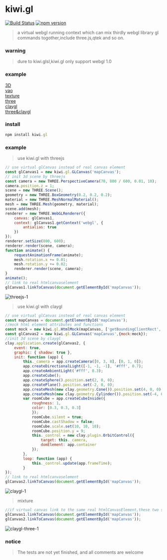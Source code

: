 # kiwi.gl
[![Build Status](https://travis-ci.org/axmand/kiwi.gl.svg?branch=master)](https://travis-ci.org/axmand/kiwi.gl)
[![npm version](https://badge.fury.io/js/kiwi.gl.svg)](https://badge.fury.io/js/kiwi.gl)
<!-- [![codecov](https://codecov.io/gh/axmand/kiwi.gl/branch/master/graph/badge.svg)](https://codecov.io/gh/axmand/kiwi.gl) -->
>a virtual webgl running context which can mix thirdly webgl library gl commands togother,include three.js,qtek and so on.
### warning ##
>dure to kiwi.glsl,kiwi.gl only support webgl 1.0
### example ###
[3D](http://139.129.7.130/kiwi.gl/example/kiwi.gl.3d.html)  
[vao](http://139.129.7.130/kiwi.gl/example/kiwi.gl.vao.html)  
[texture](http://139.129.7.130/kiwi.gl/example/kiwi.gl.texture.html)  
[three](http://139.129.7.130/kiwi.gl/example/kiwi.gl.three.html)  
[claygl](http://139.129.7.130/kiwi.gl/example/kiwi.gl.clay.html)  
[three&claygl](http://139.129.7.130/kiwi.gl/example/kiwi.gl.three.claygl.html)
### install ###
```javascript
npm install kiwi.gl 
```
### example ###
> use kiwi.gl with threejs
```javascript
// use virtual glCanvas instead of real canvas element
const glCanvas1 = new kiwi.gl.GLCanvas('mapCanvas');
// init 3d scene by threejs
const camera = new THREE.PerspectiveCamera(70, 800 / 600, 0.01, 10);
camera.position.z = 1;
scene = new THREE.Scene();
geometry = new THREE.BoxGeometry(0.2, 0.2, 0.2);
material = new THREE.MeshNormalMaterial();
mesh = new THREE.Mesh(geometry, material);
scene.add(mesh);
renderer = new THREE.WebGLRenderer({
    canvas: glCanvas1,
    context: glCanvas1.getContext('webgl', {
        antialias: true
    })
});
renderer.setSize(800, 600);
renderer.render(scene, camera);
function animate() {
    requestAnimationFrame(animate);
    mesh.rotation.x += 0.01;
    mesh.rotation.y += 0.02;
    renderer.render(scene, camera);
}
animate();
// link to real htmlcanvaselement
glCanvas1.linkToCanvas(document.getElementById('mapCanvas'));
```
![threejs-1](https://user-images.githubusercontent.com/5127112/36083573-c4093c04-0fee-11e8-8d02-b1892672b739.png)
> use kiwi.gl with claygl
```javascript
// use virtual glCanvas instead of real canvas element
const mapCanvas = document.getElementById('mapCanvas');
//mock html element attributes and functions
const mock = new kiwi.gl.HtmlMock(mapCanvas, ['getBoundingClientRect', 'nodeName', 'width', 'height']);
const glCanvas2 = new kiwi.gl.GLCanvas('mapCanvas',{mock:mock});
//init 3d scene by claygl
clay.application.create(glCanvas2, {
    event: true,
    graphic: { shadow: true },
    init: function (app) {
        this._camera = app.createCamera([0, 3, 8], [0, 1, 0]);
        app.createDirectionalLight([-1, -1, -1], '#fff', 0.7);
        app.createAmbientLight('#fff', 0.3);
        app.createCube();
        app.createSphere().position.set(2, 0, 0);
        app.createPlane().position.set(-2, 0, 0);
        app.createMesh(new clay.geometry.Cone()).position.set(4, 0, 0);
        app.createMesh(new clay.geometry.Cylinder()).position.set(-4, 0, 0);
        var roomCube = app.createCubeInside({
            roughness: 1,
            color: [0.3, 0.3, 0.3]
            });
            roomCube.silent = true;
            roomCube.castShadow = false;
            roomCube.scale.set(10, 10, 10);
            roomCube.position.y = 9;
            this._control = new clay.plugin.OrbitControl({
                target: this._camera,
                domElement: app.container
            });
        },
        loop: function (app) {
            this._control.update(app.frameTime);
        }
});
// link to real htmlcanvaselement
glCanvas2.linkToCanvas(document.getElementById('mapCanvas'));
```
![claygl-1](https://user-images.githubusercontent.com/5127112/36083571-bf0e5c34-0fee-11e8-9ebe-0c991440f216.png)
> mixture
```javascript
//if virtual canvas link to the same real htmlCanvasElement,these two scene will be painted on same canvas
glCanvas1.linkToCanvas(document.getElementById('mapCanvas'));
glCanvas2.linkToCanvas(document.getElementById('mapCanvas'));
```
![claygl-three-1](https://user-images.githubusercontent.com/5127112/36083586-f048e4d6-0fee-11e8-84e7-a826314b7a79.png)
### notice ####
> The tests are not yet finished, and all comments are welcome
